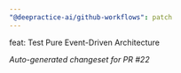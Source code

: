 ```yaml
---
"@deepractice-ai/github-workflows": patch
---
```


feat: Test Pure Event-Driven Architecture

_Auto-generated changeset for PR #22_
